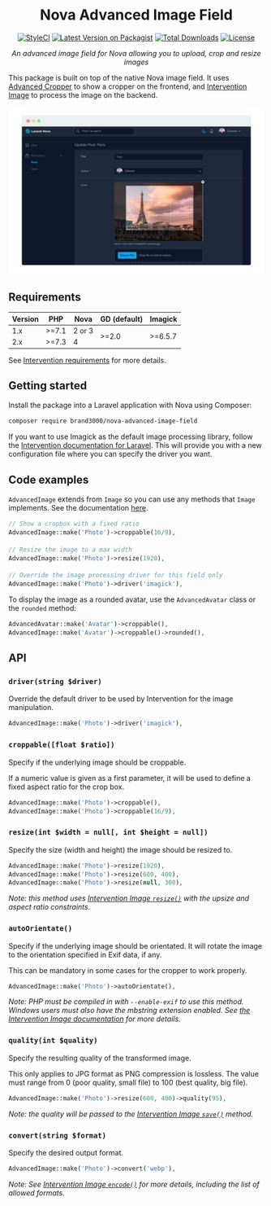<h1 align="center">Nova Advanced Image Field</h1>

<p align="center">
  <a href="https://github.styleci.io/repos/156091175?branch=2.x"><img src="https://github.styleci.io/repos/156091175/shield?branch=2.x" alt="StyleCI"></a>
  <a href="https://packagist.org/packages/ctessier/nova-advanced-image-field"><img src="https://img.shields.io/packagist/v/ctessier/nova-advanced-image-field.svg?style=flat-square" alt="Latest Version on Packagist" /></a>
  <a href="https://packagist.org/packages/ctessier/nova-advanced-image-field"><img src="https://img.shields.io/packagist/dm/ctessier/nova-advanced-image-field.svg?style=flat-square" alt="Total Downloads" /></a>
  <a href="https://packagist.org/packages/ctessier/nova-advanced-image-field"><img src="https://img.shields.io/github/license/ctessier/nova-advanced-image-field?color=%23B2878B&style=flat-square" alt="License" /></a>
</p>

<p align="center"><i>An advanced image field for Nova allowing you to upload, crop and resize images</i></p>

This package is built on top of the native Nova image field. It uses [Advanced Cropper](https://advanced-cropper.github.io/vue-advanced-cropper/) to show a cropper on the frontend, and [Intervention Image](http://image.intervention.io) to process the image on the backend.

![screenshot of the advanced image field](screenshot.png)

## Requirements

<table>
  <thead>
    <tr>
      <th>Version</th>
      <th>PHP</th>
      <th>Nova</th>
      <th>GD (default)</th>
      <th>Imagick</th>
    </tr>
  </thead>
  <tbody>
    <tr>
      <td>1.x</td>
      <td>>=7.1</td>
      <td>2 or 3</td>
      <td rowspan=2>>=2.0</td>
      <td rowspan=2>>=6.5.7</td>
    </tr>
    <tr>
      <td>2.x</td>
      <td>>=7.3</td>
      <td>4</td>
  </tbody>
</table>

See [Intervention requirements](https://image.intervention.io/v2/introduction/installation) for more details.

## Getting started

Install the package into a Laravel application with Nova using Composer:

```bash
composer require brand3000/nova-advanced-image-field
```

If you want to use Imagick as the default image processing library, follow the [Intervention documentation for Laravel](https://image.intervention.io/v2/introduction/installation#laravel).
This will provide you with a new configuration file where you can specify the driver you want.

## Code examples

`AdvancedImage` extends from `Image` so you can use any methods that `Image` implements. See the documentation [here](https://nova.laravel.com/docs/3.0/resources/file-fields.html).

```php
// Show a cropbox with a fixed ratio
AdvancedImage::make('Photo')->croppable(16/9),

// Resize the image to a max width
AdvancedImage::make('Photo')->resize(1920),

// Override the image processing driver for this field only
AdvancedImage::make('Photo')->driver('imagick'),
```

To display the image as a rounded avatar, use the `AdvancedAvatar` class or the `rounded` method:

```php
AdvancedAvatar::make('Avatar')->croppable(),
AdvancedImage::make('Avatar')->croppable()->rounded(),
```

## API

### `driver(string $driver)`

Override the default driver to be used by Intervention for the image manipulation.

```php
AdvancedImage::make('Photo')->driver('imagick'),
```

### `croppable([float $ratio])`

Specify if the underlying image should be croppable.

If a numeric value is given as a first parameter, it will be used to define a fixed aspect ratio for the crop box.

```php
AdvancedImage::make('Photo')->croppable(),
AdvancedImage::make('Photo')->croppable(16/9),
```

### `resize(int $width = null[, int $height = null])`

Specify the size (width and height) the image should be resized to.

```php
AdvancedImage::make('Photo')->resize(1920),
AdvancedImage::make('Photo')->resize(600, 400),
AdvancedImage::make('Photo')->resize(null, 300),
```

_Note: this method uses [Intervention Image `resize()`](https://image.intervention.io/v2/api/resize) with the upsize and aspect ratio constraints._

### `autoOrientate()`

Specify if the underlying image should be orientated. It will rotate the image to the orientation specified in Exif data, if any.

This can be mandatory in some cases for the cropper to work properly.

```php
AdvancedImage::make('Photo')->autoOrientate(),
```

_Note: PHP must be compiled in with `--enable-exif` to use this method. Windows users must also have the mbstring extension enabled. See [the Intervention Image documentation](https://image.intervention.io/v2/api/orientate) for more details._

### `quality(int $quality)`

Specify the resulting quality of the transformed image.

This only applies to JPG format as PNG compression is lossless. The value must range from 0 (poor quality, small file) to 100 (best quality, big file).

```php
AdvancedImage::make('Photo')->resize(600, 400)->quality(95),
```

_Note: the quality will be passed to the [Intervention Image `save()`](https://image.intervention.io/v2/api/save) method._

### `convert(string $format)`

Specify the desired output format.

```php
AdvancedImage::make('Photo')->convert('webp'),
```

_Note: See [Intervention Image `encode()`](https://image.intervention.io/v2/api/encode) for more details, including the list of allowed formats._